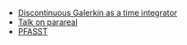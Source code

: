 * [Discontinuous Galerkin as a time integrator](http://hal.archives-ouvertes.fr/docs/00/94/76/95/PDF/main.pdf)
* [Talk on parareal](http://www.cfm.brown.edu/people/jansh/page5/page10/page40/assets/Field_Talk.pdf)
* [PFASST](http://www.unc.edu/~mwemmett/pfasst/maths.html)

